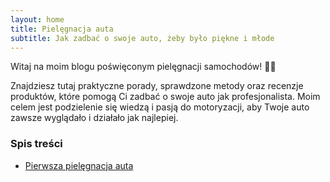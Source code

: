 ```yaml
---
layout: home
title: Pielęgnacja auta
subtitle: Jak zadbać o swoje auto, żeby było piękne i młode
---
```


Witaj na moim blogu poświęconym pielęgnacji samochodów! 🚗✨

Znajdziesz tutaj praktyczne porady, sprawdzone metody oraz recenzje produktów, które pomogą Ci zadbać o swoje auto jak profesjonalista. Moim celem jest podzielenie się wiedzą i pasją do motoryzacji, aby Twoje auto zawsze wyglądało i działało jak najlepiej.


### Spis treści

- [Pierwsza pielęgnacja auta](/2025-01-17-carwash-1)